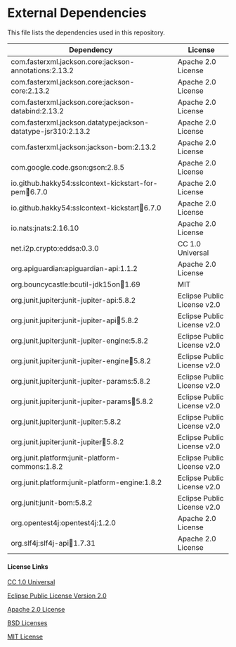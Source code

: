 # External Dependencies

This file lists the dependencies used in this repository.

| Dependency                                                    | License |
|---------------------------------------------------------------|-|
| com.fasterxml.jackson.core:jackson-annotations:2.13.2         | Apache 2.0 License |
| com.fasterxml.jackson.core:jackson-core:2.13.2                | Apache 2.0 License |
| com.fasterxml.jackson.core:jackson-databind:2.13.2            | Apache 2.0 License |
| com.fasterxml.jackson.datatype:jackson-datatype-jsr310:2.13.2 | Apache 2.0 License |
| com.fasterxml.jackson:jackson-bom:2.13.2                      | Apache 2.0 License |
| com.google.code.gson:gson:2.8.5                               | Apache 2.0 License |
| io.github.hakky54:sslcontext-kickstart-for-pem:jar:6.7.0      | Apache 2.0 License |
| io.github.hakky54:sslcontext-kickstart:jar:6.7.0              | Apache 2.0 License |
| io.nats:jnats:2.16.10                                         | Apache 2.0 License |
| net.i2p.crypto:eddsa:0.3.0                                    | CC 1.0 Universal |
| org.apiguardian:apiguardian-api:1.1.2                         | Apache 2.0 License |
| org.bouncycastle:bcutil-jdk15on:jar:1.69                      | MIT |
| org.junit.jupiter:junit-jupiter-api:5.8.2                     | Eclipse Public License v2.0 |
| org.junit.jupiter:junit-jupiter-api:jar:5.8.2                 | Eclipse Public License v2.0 |
| org.junit.jupiter:junit-jupiter-engine:5.8.2                  | Eclipse Public License v2.0 |
| org.junit.jupiter:junit-jupiter-engine:jar:5.8.2              | Eclipse Public License v2.0 |
| org.junit.jupiter:junit-jupiter-params:5.8.2                  | Eclipse Public License v2.0 |
| org.junit.jupiter:junit-jupiter-params:jar:5.8.2              | Eclipse Public License v2.0 |
| org.junit.jupiter:junit-jupiter:5.8.2                         | Eclipse Public License v2.0 |
| org.junit.jupiter:junit-jupiter:jar:5.8.2                     | Eclipse Public License v2.0 |
| org.junit.platform:junit-platform-commons:1.8.2               | Eclipse Public License v2.0 |
| org.junit.platform:junit-platform-engine:1.8.2                | Eclipse Public License v2.0 |
| org.junit:junit-bom:5.8.2                                     | Eclipse Public License v2.0|
| org.opentest4j:opentest4j:1.2.0                               | Apache 2.0 License |
| org.slf4j:slf4j-api:jar:1.7.31                                | Apache 2.0 License |

#### License Links

[CC 1.0 Universal](https://creativecommons.org/publicdomain/zero/1.0/)

[Eclipse Public License Version 2.0 ](http://www.eclipse.org/legal/epl-v20.html)

[Apache 2.0 License](https://www.apache.org/licenses/LICENSE-2.0.html)

[BSD Licenses](https://en.wikipedia.org/wiki/BSD_licenses)

[MIT License](https://en.wikipedia.org/wiki/MIT_License)


